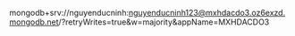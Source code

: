 mongodb+srv://nguyenducninh:nguyenducninh123@mxhdacdo3.oz6exzd.mongodb.net/?retryWrites=true&w=majority&appName=MXHDACDO3